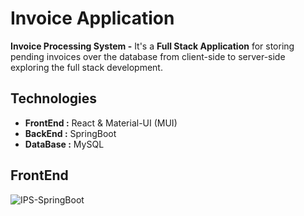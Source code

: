 # Invoice Application

**Invoice Processing System -** It's a **Full Stack Application** for storing pending invoices over the database from client-side to server-side exploring the full stack development. 

## Technologies

- **FrontEnd :** React & Material-UI (MUI)
- **BackEnd  :** SpringBoot
- **DataBase :** MySQL

## FrontEnd
![IPS-SpringBoot](https://github.com/user-attachments/assets/7151b9fb-5e52-4608-b57f-7ae6d4e2ec5a)
